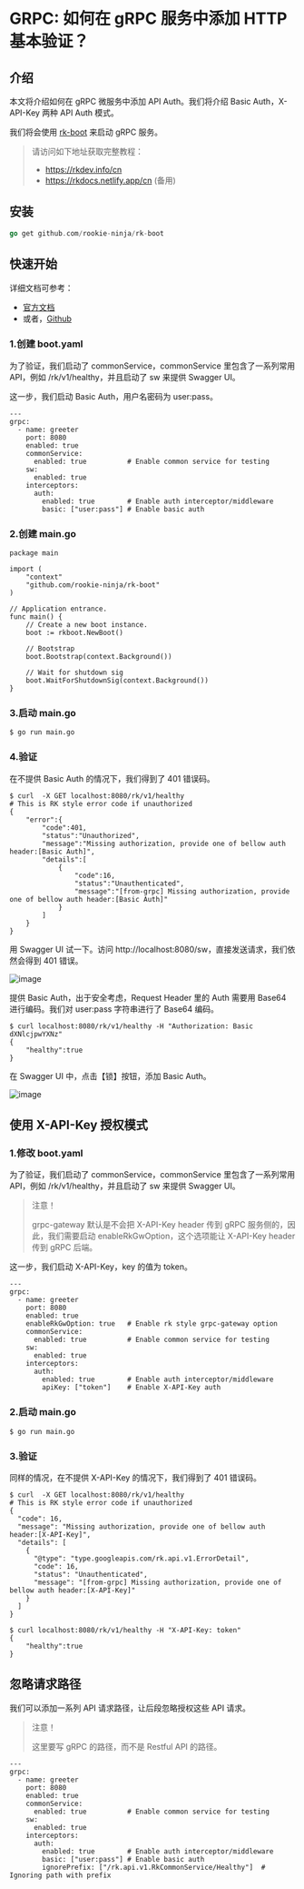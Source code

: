 # GRPC: 如何在 gRPC 服务中添加 HTTP 基本验证？

## 介绍
本文将介绍如何在 gRPC 微服务中添加 API Auth。我们将介绍 Basic Auth，X-API-Key 两种 API Auth 模式。

我们将会使用 [rk-boot](https://github.com/rookie-ninja/rk-boot) 来启动 gRPC 服务。

> 请访问如下地址获取完整教程：
> - https://rkdev.info/cn
> - https://rkdocs.netlify.app/cn (备用)

## 安装
```go
go get github.com/rookie-ninja/rk-boot
```

## 快速开始
详细文档可参考：
- [官方文档](https://rkdocs.netlify.app/cn/docs/bootstrapper/user-guide/grpc-golang/basic/interceptor-auth/)
- 或者，[Github](https://github.com/rookie-ninja/rk-docs/blob/master/content/cn/docs/Bootstrapper/User%20guide/grpc-golang/Basic/interceptor-auth.md)

### 1.创建 boot.yaml
为了验证，我们启动了 commonService，commonService 里包含了一系列常用 API，例如 /rk/v1/healthy，并且启动了 sw 来提供 Swagger UI。

这一步，我们启动 Basic Auth，用户名密码为 user:pass。

```
---
grpc:
  - name: greeter
    port: 8080
    enabled: true
    commonService:
      enabled: true          # Enable common service for testing
    sw:
      enabled: true
    interceptors:
      auth:
        enabled: true        # Enable auth interceptor/middleware
        basic: ["user:pass"] # Enable basic auth
```

### 2.创建 main.go
```
package main

import (
	"context"
	"github.com/rookie-ninja/rk-boot"
)

// Application entrance.
func main() {
	// Create a new boot instance.
	boot := rkboot.NewBoot()

	// Bootstrap
	boot.Bootstrap(context.Background())

	// Wait for shutdown sig
	boot.WaitForShutdownSig(context.Background())
}
```

### 3.启动 main.go
```
$ go run main.go
```

### 4.验证
在不提供 Basic Auth 的情况下，我们得到了 401 错误码。

```
$ curl  -X GET localhost:8080/rk/v1/healthy
# This is RK style error code if unauthorized
{
    "error":{
        "code":401,
        "status":"Unauthorized",
        "message":"Missing authorization, provide one of bellow auth header:[Basic Auth]",
        "details":[
            {
                "code":16,
                "status":"Unauthenticated",
                "message":"[from-grpc] Missing authorization, provide one of bellow auth header:[Basic Auth]"
            }
        ]
    }
}
```

用 Swagger UI 试一下。访问 http://localhost:8080/sw，直接发送请求，我们依然会得到 401 错误。

![image](img/grpc-auth-error.png)


提供 Basic Auth，出于安全考虑，Request Header 里的 Auth 需要用 Base64 进行编码。我们对 user:pass 字符串进行了 Base64 编码。

```
$ curl localhost:8080/rk/v1/healthy -H "Authorization: Basic dXNlcjpwYXNz"
{
    "healthy":true
}
```

在 Swagger UI 中，点击【锁】按钮，添加 Basic Auth。

![image](img/grpc-auth-succ.png)

## 使用 X-API-Key 授权模式
### 1.修改 boot.yaml
为了验证，我们启动了 commonService，commonService 里包含了一系列常用 API，例如 /rk/v1/healthy，并且启动了 sw 来提供 Swagger UI。

> 注意！
>
> grpc-gateway 默认是不会把 X-API-Key header 传到 gRPC 服务侧的，因此，我们需要启动 enableRkGwOption，这个选项能让 X-API-Key header 传到 gRPC 后端。

这一步，我们启动 X-API-Key，key 的值为 token。

```
---
grpc:
  - name: greeter
    port: 8080
    enabled: true
    enableRkGwOption: true   # Enable rk style grpc-gateway option
    commonService:
      enabled: true          # Enable common service for testing
    sw:
      enabled: true
    interceptors:
      auth:
        enabled: true        # Enable auth interceptor/middleware
        apiKey: ["token"]    # Enable X-API-Key auth
```

### 2.启动 main.go
```
$ go run main.go
```

### 3.验证
同样的情况，在不提供 X-API-Key 的情况下，我们得到了 401 错误码。

```
$ curl  -X GET localhost:8080/rk/v1/healthy
# This is RK style error code if unauthorized
{
  "code": 16,
  "message": "Missing authorization, provide one of bellow auth header:[X-API-Key]",
  "details": [
    {
      "@type": "type.googleapis.com/rk.api.v1.ErrorDetail",
      "code": 16,
      "status": "Unauthenticated",
      "message": "[from-grpc] Missing authorization, provide one of bellow auth header:[X-API-Key]"
    }
  ]
}
```

```
$ curl localhost:8080/rk/v1/healthy -H "X-API-Key: token"
{
    "healthy":true
}
```

## 忽略请求路径
我们可以添加一系列 API 请求路径，让后段忽略授权这些 API 请求。

> 注意！
>
> 这里要写 gRPC 的路径，而不是 Restful API 的路径。

```
---
grpc:
  - name: greeter
    port: 8080
    enabled: true
    commonService:
      enabled: true          # Enable common service for testing
    sw:
      enabled: true
    interceptors:
      auth:
        enabled: true        # Enable auth interceptor/middleware
        basic: ["user:pass"] # Enable basic auth
        ignorePrefix: ["/rk.api.v1.RkCommonService/Healthy"]  # Ignoring path with prefix
```